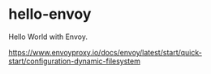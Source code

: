 # hello-envoy

Hello World with Envoy.

https://www.envoyproxy.io/docs/envoy/latest/start/quick-start/configuration-dynamic-filesystem

